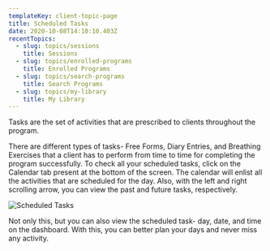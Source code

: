 ```yaml
---
templateKey: client-topic-page
title: Scheduled Tasks
date: 2020-10-08T14:10:10.403Z
recentTopics:
  - slug: topics/sessions
    title: Sessions
  - slug: topics/enrolled-programs
    title: Enrolled Programs
  - slug: topics/search-programs
    title: Search Programs
  - slug: topics/my-library
    title: My Library
---
```

Tasks are the set of activities that are prescribed to clients throughout the program.

There are different types of tasks- Free Forms, Diary Entries, and Breathing Exercises that a client has to perform from time to time for completing the program successfully. To check all your scheduled tasks, click on the Calendar tab present at the bottom of the screen. The calendar will enlist all the activities that are scheduled for the day. Also, with the left and right scrolling arrow, you can view the past and future tasks, respectively. 

![Scheduled Tasks](/img/my-calendar-i.png "Scheduled Tasks")

Not only this, but you can also view the scheduled task- day, date, and time on the dashboard. With this, you can better plan your days and never miss any activity.
